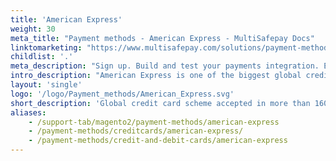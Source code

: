 ```yaml
---
title: 'American Express'
weight: 30
meta_title: "Payment methods - American Express - MultiSafepay Docs"
linktomarketing: "https://www.multisafepay.com/solutions/payment-methods/american-express"
childlist: '.'
meta_description: "Sign up. Build and test your payments integration. Explore our products and services. Use our API Reference, SDKs, and wrappers. Get support."
intro_description: "American Express is one of the biggest global credit card schemes, accepted in more than 160 countries. An additional layer of security is provided by Safekey (the American Express-branded version of 3D Secure), which requires cardholders to verify their identity."
layout: 'single'
logo: '/logo/Payment_methods/American_Express.svg' 
short_description: 'Global credit card scheme accepted in more than 160 countries.'
aliases:
    - /support-tab/magento2/payment-methods/american-express
    - /payment-methods/creditcards/american-express/
    - /payment-methods/credit-and-debit-cards/american-express
---
```





